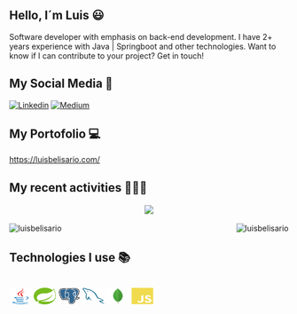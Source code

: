 ## Hello, I´m Luis 😃

Software developer with emphasis on back-end development. I have 2+ years experience with Java | Springboot and other technologies. Want to know if I can contribute to your project? Get in touch!

## My Social Media 📱

[![Linkedin](https://img.shields.io/badge/LinkedIn-0077B5?style=for-the-badge&logo=linkedin&logoColor=white)](https://www.linkedin.com/in/luis-santos197/)
[![Medium](https://img.shields.io/badge/Medium-12100E?style=for-the-badge&logo=medium&logoColor=white)](https://luisbls197.medium.com/)

## My Portofolio 💻

https://luisbelisario.com/

## My recent activities 👨🏻‍💻

<div align="center">
  <img align="center" src="https://github-readme-activity-graph.vercel.app/graph?username=luisbelisario&theme=react&hide_border=true&show_icons=true&custom_title=Contributions%20graphic" />
  <br/>
  <br/>
</div>
<div align="justify">
    <img align="right" height="180em" src="https://github-readme-stats.vercel.app/api/top-langs?username=luisbelisario&show_icons=true&theme=react&locale=en&layout=compact&hide_border=true&custom_title=Most%20used%20languages" alt="luisbelisario" />
    <img height="180em" src="https://github-readme-stats.vercel.app/api?username=luisbelisario&show_icons=true&theme=react&locale=en&hide_border=true&custom_title=GitHub%20status" alt="luisbelisario" />
</div>

## Technologies I use 📚

<div align="left">
  <div style="display: inline_block"><br>
    <img align="center" alt="Java" height="30" width="40" src="https://raw.githubusercontent.com/devicons/devicon/master/icons/java/java-original.svg">
    <img align="center" alt="Spring" height="30" width="40" src="https://raw.githubusercontent.com/devicons/devicon/master/icons/spring/spring-original.svg">
    <img align="center" alt="PostgresSQL" height="30" width="40" src="https://raw.githubusercontent.com/devicons/devicon/master/icons/postgresql/postgresql-original.svg">
    <img align="center" alt="MySQL" height="30" width="40" src="https://raw.githubusercontent.com/devicons/devicon/master/icons/mysql/mysql-original.svg">
    <img align="center" alt="MongoDB" height="30" width="40" src="https://raw.githubusercontent.com/devicons/devicon/master/icons/mongodb/mongodb-original.svg">
    <img align="center" alt="JS" height="30" width="40" src="https://raw.githubusercontent.com/devicons/devicon/master/icons/javascript/javascript-plain.svg">
</div>
